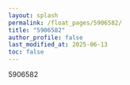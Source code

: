 ```yaml
---
layout: splash
permalink: /float_pages/5906582/
title: "5906582"
author_profile: false
last_modified_at: 2025-06-13
toc: false
---
```

 
5906582
